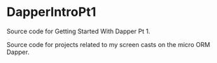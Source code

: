 DapperIntroPt1
==============

Source code for Getting Started With Dapper Pt 1.

Source code for projects related to my screen casts on the micro ORM Dapper.
